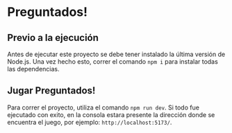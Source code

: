 # Preguntados!

## Previo a la ejecución
Antes de ejecutar este proyecto se debe tener instalado la última versión de Node.js. Una vez hecho esto, correr el comando `npm i` para instalar todas las dependencias. 

## Jugar Preguntados!
Para correr el proyecto, utiliza el comando `npm run dev`. Si todo fue ejecutado con exito, en la consola estara presente la dirección donde se encuentra el juego, por ejemplo: `http://localhost:5173/`.

